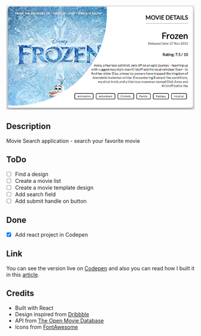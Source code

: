 ![Add image](./snapshot.PNG)

## Description

Movie Search application - search your favorite movie

## ToDo

-   [ ] Find a design
-   [ ] Create a movie list
-   [ ] Create a movie template design
-   [ ] Add search field
-   [ ] Add submit handle on button

## Done

-   [x] Add react project in Codepen

## Link

You can see the version live on [Codepen](https://codepen.io/FlorinPop17/full/WmNoJx) and also you can read how I built it in this [article](https://florin-pop.com/blog/).

## Credits

-   Built with React
-   Design inspired from [Dribbble](https://dribbble.com/shots/6028615-Spider-man-Movie)
-   API from [The Open Movie Database](http://www.omdbapi.com/)
-   Icons from [FontAwesome](https://fontawesome.com/?from=io)
